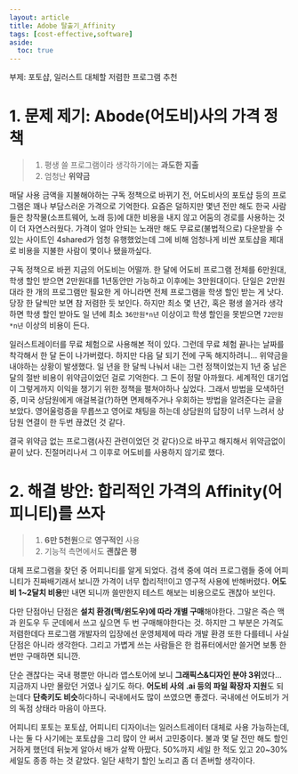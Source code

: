```yaml
---
layout: article
title: Adobe 탈출기_Affinity
tags: [cost-effective,software]
aside:
  toc: true
---
```


부제: 포토샵, 일러스트 대체할 저렴한 프로그램 추천

# 1. 문제 제기: Abode(어도비)사의 가격 정책
>1. 평생 쓸 프로그램이라 생각하기에는 **과도한 지출**
>1. 엄청난 **위약금**
 
매달 사용 금액을 지불해야하는 구독 정책으로 바뀌기 전, 어도비사의 포토샵 등의 프로그램은 꽤나 부담스러운 가격으로 기억한다.
요즘은 덜하지만 몇년 전만 해도 한국 사람들은 창작물(소프트웨어, 노래 등)에 대한 비용을 내지 않고 어둠의 경로를 사용하는 것이 더 자연스러웠다.
가격이 얼마 안되는 노래만 해도 무료로(불법적으로) 다운받을 수 있는 사이트인 4shared가 엄청 유행했었는데
그에 비해 엄청나게 비싼 포토샵을 제대로 비용을 지불한 사람이 몇이나 됐을까싶다.

구독 정책으로 바뀐 지금의 어도비는 어떨까.
한 달에 어도비 프로그램 전체를 6만원대, 학생 할인 받으면 2만원대를 1년동안만 가능하고 이후에는 3만원대이다.
단일은 2만원대라 한 개의 프로그램만 필요한 게 아니라면 전체 프로그램을 학생 할인 받는 게 낫다.
당장 한 달씩만 보면 참 저렴한 듯 보인다.
하지만 최소 몇 년간, 혹은 평생 쓸거라 생각하면 학생 할인 받아도 일 년에 최소 `36만원*n년` 이상이고 학생 할인을 못받으면 `72만원*n년` 이상의 비용이 든다.

일러스트레이터를 무료 체험으로 사용해본 적이 있다.
그런데 무료 체험 끝나는 날짜를 착각해서 한 달 돈이 나가버렸다.
하지만 다음 달 되기 전에 구독 해지하려니... 위약금을 내야하는 상황이 발생했다.
일 년을 한 달씩 나눠서 내는 그런 정책이었는지 1년 중 남은 달의 절반 비용이 위약금이었던 걸로 기억한다.
그 돈이 정말 아까웠다. 세계적인 대기업이 그렇게까지 이익을 챙기기 위한 정책을 펼쳐야하나 싶었다.
그래서 방법을 모색하던 중, 미국 상담원에게 애걸복걸(?)하면 면제해주거나 우회하는 방법을 알려준다는 글을 보았다.
영어울렁증을 무릅쓰고 영어로 채팅을 하는데 상담원의 답장이 너무 느려서 상담원 연결이 한 두번 끊겼던 것 같다.

결국 위약금 없는 프로그램(사진 관련이었던 것 같다)으로 바꾸고 해지해서 위약금없이 끝이 났다.
진절머리나서 그 이후로 어도비를 사용하지 않기로 했다.

# 2. 해결 방안: 합리적인 가격의 Affinity(어피니티)를 쓰자
>1. **6만 5천원**으로 **영구적인** 사용
>1. 기능적 측면에서도 **괜찮은 평**
  
대체 프로그램을 찾던 중 어피니티를 알게 되었다. 검색 중에 여러 프로그램들 중에 어피니티가 진짜배기래서 보니깐 가격이 너무 합리적!!이고 영구적 사용에 반해버렸다.
**어도비 1~2달치 비용**만 내면 되니까 쓸만한지 테스트 해보는 비용으로도 괜찮아 보인다.

다만 단점아닌 단점은 **설치 환경(맥/윈도우)에 따라 개별 구매**해야한다. 그말은 즉슨 맥과 윈도우 두 군데에서 쓰고 싶으면 두 번 구매해야한다는 것.
하지만 그 부분은 가격도 저렴한데다 프로그램 개발자의 입장에선 운영체제에 따라 개발 환경 또한 다를테니 사실 단점은 아니라 생각한다.
그리고 가볍게 쓰는 사람들은 한 컴퓨터에서만 쓸거면 보통 한 번만 구매하면 되니깐.

단순 괜찮다는 국내 평뿐만 아니라 앱스토어에 보니 **그래픽스&디자인 분야 3위**였다... 지금까지 나만 몰랐던 거였나 싶기도 하다.
**어도비 사의 .ai 등의 파일 확장자 지원**도 되는데다 **단축키도 비슷**하다하니 국내에서도 많이 쓰였으면 좋겠다.
국내에선 어도비가 거의 독점 상태라 마음이 아프다.

어피니티 포토는 포토샵, 어피니티 디자이너는 일러스트레이터 대체로 사용 가능하는데, 나는 둘 다 사기에는 포토샵을 그리 많이 안 써서 고민중이다.
불과 몇 달 전만 해도 할인 거하게 했던데 뒤늦게 알아서 배가 살짝 아팠다. 50%까지 세일 한 적도 있고 20~30% 세일도 종종 하는 것 같았다.
일단 새학기 할인 노리고 좀 더 존버할 생각이다.
